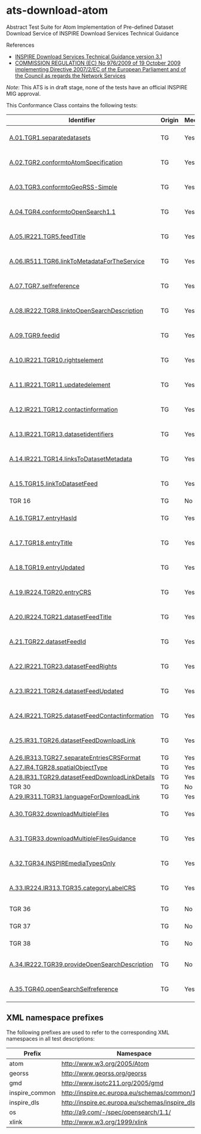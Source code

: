 ats-download-atom
=================

Abstract Test Suite for Atom Implementation of Pre-defined Dataset Download Service of INSPIRE Download Services Technical Guidance 

References
* [INSPIRE Download Services Technical Guidance version 3.1](http://inspire.ec.europa.eu/documents/Network_Services/Technical_Guidance_Download_Services_v3.1.pdf)
* [COMMISSION REGULATION (EC) No 976/2009 of 19 October 2009 implementing Directive 2007/2/EC of the European Parliament and of the Council as regards the Network Services](http://eur-lex.europa.eu/legal-content/EN/TXT/PDF/?uri=CELEX:02009R0976-20101228&from=EN)

*Note*: This ATS is in draft stage, none of the tests have an official INSPIRE MIG approval.

This Conformance Class contains the following tests:

| Identifier                                                        | Origin | Mechanical | Status   |
| ----------------------------------------------------------------- | ------ | ---------- | -------- |
| [A.01.TGR1.separatedatasets](A.01.TGR1.separatedatasets.md)    | TG     | Yes        | Ready for review    |
| [A.02.TGR2.conformtoAtomSpecification](A.02.TGR2.conformtoAtomSpecification.md)    | TG     | Yes        | Ready for review    |
| [A.03.TGR3.conformtoGeoRSS-Simple](A.03.TGR3.conformtoGeoRSS-Simple.md)    | TG     | Yes        | Ready for review    |
| [A.04.TGR4.conformtoOpenSearch1.1](A.04.TGR4.conformtoOpenSearch1.1.md)    | TG     | Yes        | Ready for review    |
| [A.05.IR221.TGR5.feedTitle](A.05.IR221.TGR5.feedTitle.md)    | TG     | Yes        | Ready for review    |
| [A.06.IR511.TGR6.linkToMetadataForTheService](A.06.IR511.TGR6.linkToMetadataForTheService.md)  | TG  | Yes  | Ready for review    |
| [A.07.TGR7.selfreference](A.07.TGR7.selfreference.md)  | TG     | Yes        | Ready for review    |
| [A.08.IR222.TGR8.linktoOpenSearchDescription](A.08.IR222.TGR8.linktoOpenSearchDescription.md)  | TG     | Yes        | Ready for review | 
| [A.09.TGR9.feedid](A.09.TGR9.feedid.md)  | TG     | Yes        | Ready for review    |
| [A.10.IR221.TGR10.rightselement](A.10.IR221.TGR10.rightselement.md)   | TG     | Yes        | Ready for review    |
| [A.11.IR221.TGR11.updatedelement](A.11.IR221.TGR11.updatedelement.md) | TG     | Yes        | Ready for review    |
| [A.12.IR221.TGR12.contactinformation](A.12.IR221.TGR12.contactinformation.md) | TG     | Yes        | Ready for review    |
| [A.13.IR221.TGR13.datasetidentifiers](A.13.IR221.TGR13.datasetidentifiers.md) | TG     | Yes        | Ready for review    |
| [A.14.IR221.TGR14.linksToDatasetMetadata](A.14.IR221.TGR14.linksToDatasetMetadata.md) | TG     | Yes        | Ready for review    |
| [A.15.TGR15.linkToDatasetFeed](A.15.TGR15.linkToDatasetFeed.md) | TG | Yes | Ready for review |
| TGR 16 | TG | No | - |
| [A.16.TGR17.entryHasId](A.16.TGR17.entryHasId.md) | TG | Yes | Ready for review |
| [A.17.TGR18.entryTitle](A.17.TGR18.entryTitle.md) | TG | Yes | Ready for review |
| [A.18.TGR19.entryUpdated](A.18.TGR19.entryUpdated.md) | TG | Yes | Ready for review |
| [A.19.IR224.TGR20.entryCRS](A.19.IR224.TGR20.entryCRS.md) | TG | Yes | Ready for review |
| [A.20.IR224.TGR21.datasetFeedTitle](A.20.IR224.TGR21.datasetFeedTitle.md) | TG | Yes | Ready for review |
| [A.21.TGR22.datasetFeedId](A.21.TGR22.datasetFeedId.md) | TG | Yes | Ready for review |
| [A.22.IR221.TGR23.datasetFeedRights](A.22.IR221.TGR23.datasetFeedRights.md) | TG | Yes | Ready for review |
| [A.23.IR221.TGR24.datasetFeedUpdated](A.23.IR221.TGR24.datasetFeedUpdated.md) | TG | Yes | Ready for review |
| [A.24.IR221.TGR25.datasetFeedContactinformation](A.24.IR221.TGR25.datasetFeedContactinformation.md) | TG | Yes | Ready for review |
| [A.25.IR31.TGR26.datasetFeedDownloadLink](A.25.IR31.TGR26.datasetFeedDownloadLink.md) | TG | Yes | Ready for review |
| [A.26.IR313.TGR27.separateEntriesCRSFormat](A.26.IR313.TGR27.separateEntriesCRSFormat.md) | TG | Yes | Draft |
| [A.27.IR4.TGR28.spatialObjectType](A.27.IR4.TGR28.spatialObjectType.md) | TG | Yes | Draft |
| [A.28.IR31.TGR29.datasetFeedDownloadLinkDetails](A.28.IR31.TGR29.datasetFeedDownloadLinkDetails.md) | TG | Yes | Draft |
| TGR 30 | TG | No | - |
| [A.29.IR311.TGR31.languageForDownloadLink](A.29.IR311.TGR31.languageForDownloadLink.md) | TG | Yes | Draft |
| [A.30.TGR32.downloadMultipleFiles](A.30.TGR32.downloadMultipleFiles.md) | TG | Yes | Ready for review |
| [A.31.TGR33.downloadMultipleFilesGuidance](A.31.TGR33.downloadMultipleFilesGuidance.md) | TG | Yes | Ready for review |
| [A.32.TGR34.INSPIREmediaTypesOnly](A.32.TGR34.INSPIREmediaTypesOnly.md) | TG | Yes | Ready for review |
| [A.33.IR224.IR313.TGR35.categoryLabelCRS](A.33.IR224.IR313.TGR35.categoryLabelCRS.md) | TG | Yes | Ready for review |
| TGR 36 | TG | No | Not testable |
| TGR 37 | TG | No | Not testable |
| TGR 38 | TG | No | Not testable |
| [A.34.IR222.TGR39.provideOpenSearchDescription](A.34.IR222.TGR39.provideOpenSearchDescription.md)  | TG | No | Ready for review |
| [A.35.TGR40.openSearchSelfreference](A.35.TGR40.openSearchSelfreference.md)  | TG | Yes | Ready for review |


## XML namespace prefixes <a name="namespaces"></a>

The following prefixes are used to refer to the corresponding XML namespaces in all test descriptions:

Prefix         | Namespace
-------------- | -------------------------------------------------
atom           | http://www.w3.org/2005/Atom
georss         | http://www.georss.org/georss
gmd | http://www.isotc211.org/2005/gmd
inspire\_common| http://inspire.ec.europa.eu/schemas/common/1.0
inspire\_dls   | http://inspire.ec.europa.eu/schemas/inspire_dls/1.0
os             | http://a9.com/-/spec/opensearch/1.1/
xlink          | http://www.w3.org/1999/xlink
